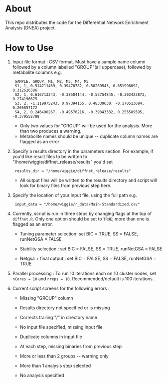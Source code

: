 # About

This repo distributes the code for the Differential Network Enrichment Analysis (DNEA) project. 

# How to Use

1. Input file format : CSV format.   Must have a sample name column followed by a column 
   labelled "GROUP"(all uppercase), followed by metabolite columns e.g.
	
		SAMPLE, GROUP, M1, M2, M3, M4, M5
		S1, 1, 0.514711469, 0.39476782, 0.50289543, 0.651998092, 0.312626386
		S2, 1, 0.616713343, -0.38504144, -0.53754845, -0.303423873, 0.274196675
		S3, 2, -1.119975243, 0.97394155, 0.48339630, -0.170513684, 0.266857172
		S4, 2, 0.246490267, -0.49576216, -0.39343332, 0.255589595, -0.379552788
    
   - Only two values for "GROUP" will be used for the analysis.  More than two produces a warning.
   - Metabolite names should be unique -- duplicate column names are flagged as an error


2. Specify a results directory in the parameters section. For example, if you'd like result files to be written to "/home/wiggie/diffnet_release/results" you'd set 
	
		results_dir = "/home/wiggie/diffnet_release/results"
	
   - All output files will be written to the results directory and script will look for binary files from previous step here.


3. Specify the location of your input file, using the full path e.g. 
	
		input_data = "/home/wiggie/r_data/Main-Standardized.csv"


4. Currently, script is run in three steps by changing flags at the top of `diffnet.R`.  Only one option should be set to `TRUE`; more than one is flagged as an error.

	- Tuning parameter selection:  set BIC = TRUE, SS = FALSE, runNetGSA = FALSE
		
	- Stability selection : set BIC = FALSE, SS = TRUE, runNetGSA = FALSE
		
	- Netgsa + final output : set BIC = FALSE, SS = FALSE, runNetGSA = TRUE
    

5. Parallel processing : To run 10 iterations each on 10 cluster nodes, set `nCores = 10`  and `nreps = 10`.  Recommended/default is 100 iterations.  


6. Current script screens for the following errors : 

	-	Missing "GROUP" column
	
	-	Results directory not specified or is missing
	
	- Corrects trailing "/" in directory name
	
	-	No input file specified, missing input file
	
	-	Duplicate columns in input file
	
	-	At each step, missing binaries from previous step
	
	-	More or less than 2 groups -- warning only
	
	-	More than 1 analysis step selected
	
	-	No analysis specified
		

